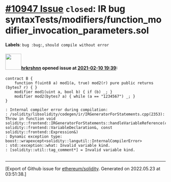 # [\#10947 Issue](https://github.com/ethereum/solidity/issues/10947) `closed`: IR bug syntaxTests/modifiers/function_modifier_invocation_parameters.sol
**Labels**: `bug :bug:`, `should compile without error`


#### <img src="https://avatars.githubusercontent.com/u/13174375?u=52d702cb6bec53b561afa293cf9cd53ef7a63924&v=4" width="50">[hrkrshnn](https://github.com/hrkrshnn) opened issue at [2021-02-10 19:39](https://github.com/ethereum/solidity/issues/10947):

```
contract B {
    function f(uint8 a) mod1(a, true) mod2(r) pure public returns (bytes7 r) { }
    modifier mod1(uint a, bool b) { if (b) _; }
    modifier mod2(bytes7 a) { while (a == "1234567") _; }
}
```

```
: Internal compiler error during compilation:
: /solidity/libsolidity/codegen/ir/IRGeneratorForStatements.cpp(2353): Throw in function void solidity::frontend::IRGeneratorForStatements::handleVariableReference(const solidity::frontend::VariableDeclaration&, const solidity::frontend::Expression&)
: Dynamic exception type: boost::wrapexcept<solidity::langutil::InternalCompilerError>
: std::exception::what: Invalid variable kind.
: [solidity::util::tag_comment*] = Invalid variable kind.
  
```




-------------------------------------------------------------------------------



[Export of Github issue for [ethereum/solidity](https://github.com/ethereum/solidity). Generated on 2022.05.23 at 03:51:38.]

